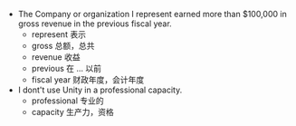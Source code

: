 * The Company or organization I represent earned more than $100,000 in  gross revenue in the previous fiscal year.  
    * represent 表示
    * gross 总额，总共
    * revenue 收益
    * previous 在 ... 以前
    * fiscal year 财政年度，会计年度
* I dont't use Unity in a professional capacity.
    * professional 专业的
    * capacity 生产力，资格